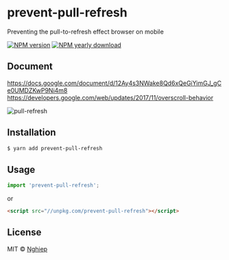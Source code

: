 # prevent-pull-refresh

Preventing the pull-to-refresh effect browser on mobile

[![NPM version](https://img.shields.io/npm/v/prevent-pull-refresh.svg)](https://www.npmjs.com/package/prevent-pull-refresh)
[![NPM yearly download](https://img.shields.io/npm/dy/prevent-pull-refresh.svg)](https://www.npmjs.com/package/prevent-pull-refresh)

## Document

https://docs.google.com/document/d/12Ay4s3NWake8Qd6xQeGiYimGJ_gCe0UMDZKwP9Ni4m8
https://developers.google.com/web/updates/2017/11/overscroll-behavior

![pull-refresh](https://lh3.googleusercontent.com/xCQZK2gd3R0pNmTXINDQkS4OXiPQa_I2H2i-W6frt40F17gnAjqpkpCXJeyroDcNzzhYZwHtApBSoNCt5inU1dYmgTSzdTLNBxVNF8GjoQLLdH51RzfNPrgVm21blWkgM_xkQKI=s300)

## Installation

```sh
$ yarn add prevent-pull-refresh
```

## Usage

```js
import 'prevent-pull-refresh';
```

or

```html
<script src="//unpkg.com/prevent-pull-refresh"></script>
```

## License

MIT © [Nghiep](http://nghiepit.dev)
